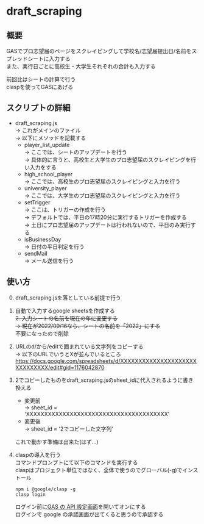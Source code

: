 # draft_scraping

## 概要
GASでプロ志望届のページをスクレイピングして学校名/志望届提出日/名前をスプレッドシートに入力する  
また、実行日ごとに高校生・大学生それぞれの合計も入力する  

前回比はシートの計算で行う  
claspを使ってGASにあげる  

## スクリプトの詳細
- draft_scraping.js  
    -> これがメインのファイル  
    -> 以下にメソッドを記載する  
    - player_list_update  
        -> ここでは、シートのアップデートを行う  
        -> 具体的に言うと、高校生と大学生のプロ志望届のスクレイピングを行い入力をする  
    - high_school_player  
        -> ここでは、高校生のプロ志望届のスクレイピングと入力を行う  
    - university_player  
        -> ここでは、大学生のプロ志望届のスクレイピングと入力を行う  
    - setTrigger  
        -> ここは、トリガーの作成を行う  
        -> デフォルトでは、平日の17時20分に実行するトリガーを作成する  
        -> 土日にプロ志望届のアップデートは行われないので、平日のみ実行する  
    - isBusinessDay  
        -> 日付の平日判定を行う  
    - sendMail  
        -> メール送信を行う  

## 使い方
0. draft_scraping.jsを落としている前提で行う  
1. 自動で入力するgoogle sheetsを作成する    
~~2. 入力シートの名前を現在の年に変更する~~  
    ~~-> 現在が2022/09/16なら、シートの名前を「2022」にする~~  
    不要になったので削除  
3. URLのd/から/editで囲まれている文字列をコピーする  
    -> 以下のURLでいうとXが並んでいるところ  
        https://docs.google.com/spreadsheets/d/XXXXXXXXXXXXXXXXXXXXXXXXXXXXXX/edit#gid=1176042870

4. 2でコピーしたものをdraft_scraping.jsのsheet_idに代入されるように書き換える  
    - 変更前  
        -> sheet_id = 'XXXXXXXXXXXXXXXXXXXXXXXXXXXXXXXXXXXXXXX'  
    - 変更後  
        -> sheet_id = '2でコピーした文字列'  

    これで動かす準備は出来た(はず...)

5. claspの導入を行う  
    コマンドプロンプトにて以下のコマンドを実行する  
    claspはプロジェクト単位ではなく、全体で使うのでグローバル(-g)でインストール  

    ```
    npm i @google/clasp -g
    clasp login
    ```

    ログイン前に[GAS の API 設定画面](https://script.google.com/home/usersettings)を開いてオンにする  
    ログインで google の承認画面が出てくると思うので承認する






